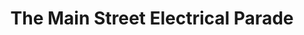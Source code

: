 ---
layout: question
year: 1972
title: The Main Street Electrical Parade
question: How many floats appeared in the original 1972 version of The Main Streeet Electrical Parade?
answer1: 12; there are 22 in today's version.
answer2: 22; the same as in the today's version.
answer3: Only 5; the rest were walking entertainers.
answer4: 25; three more than the number in today's version.
---